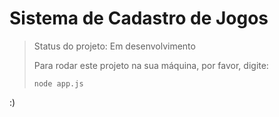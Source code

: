 <h1>Sistema de Cadastro de Jogos</h1>

> Status do projeto: Em desenvolvimento
>
> Para rodar este projeto na sua máquina, por favor, digite:
>
> ```
> node app.js
> ```

:)
